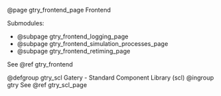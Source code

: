 @page gtry_frontend_page Frontend

Submodules:
- @subpage gtry_frontend_logging_page
- @subpage gtry_frontend_simulation_processes_page
- @subpage gtry_frontend_retiming_page

See @ref gtry_frontend

@defgroup gtry_scl Gatery - Standard Component Library (scl)
@ingroup gtry
See @ref gtry_scl_page
